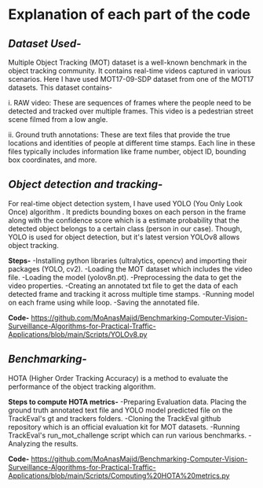 # **Explanation of each part of the code**

## *Dataset Used-*

Multiple Object Tracking (MOT) dataset is a well-known benchmark in the object tracking community. It contains real-time videos captured in various scenarios. Here I have used MOT17-09-SDP dataset from one of the MOT17 datasets. This dataset contains-

i. RAW video: These are sequences of frames where the people need to be detected and tracked over multiple frames. This video is a pedestrian street scene filmed from a low angle.

ii. Ground truth annotations: These are text files that provide the true locations and identities of people at different time stamps. Each line in these  files typically includes information like frame number, object ID, bounding box coordinates, and more. 

## *Object detection and tracking-*

For real-time object detection system, I have used YOLO (You Only Look Once) algorithm . It predicts bounding boxes on each person in the frame along with the confidence score which is a estimate probability that the detected object belongs to a certain class (person in our case). Though, YOLO is used for object detection, but it's latest version YOLOv8 allows object tracking.

**Steps-** 
-Installing python libraries (ultralytics, opencv) and importing their packages (YOLO, cv2).
-Loading the MOT dataset which includes the video file.
-Loading the model (yolov8n.pt).
-Preprocessing the data to get the video properties.
-Creating an annotated txt file to get the data of each detected frame and tracking it across multiple time stamps.
-Running model on each frame using while loop.
-Saving the annotated file.

**Code-**
https://github.com/MoAnasMajid/Benchmarking-Computer-Vision-Surveillance-Algorithms-for-Practical-Traffic-Applications/blob/main/Scripts/YOLOv8.py

## *Benchmarking-*

HOTA (Higher Order Tracking Accuracy) is a method to evaluate the performance of the object tracking algorithm.

**Steps to compute HOTA metrics-**
-Preparing Evaluation data. Placing the ground truth annotated text file and YOLO model predicted file on the TrackEval's gt and trackers folders.
-Cloning the TrackEval github repository which is an official evaluation kit for MOT datasets.
-Running TrackEval's run_mot_challenge script which can run various benchmarks. 
-Analyzing the results.

**Code-**
https://github.com/MoAnasMajid/Benchmarking-Computer-Vision-Surveillance-Algorithms-for-Practical-Traffic-Applications/blob/main/Scripts/Computing%20HOTA%20metrics.py

